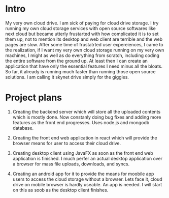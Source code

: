 # Intro
My very own cloud drive. I am sick of paying for cloud drive storage. I try running my own cloud storage services with open source softwares like next cloud but became utterly frustarted with how complicated it is to set them up, not to mention its desktop and web client are terrible and the web pages are slow. After some time of frustatrted user expereiences, I came to the realization, if I want my very own cloud storage running on my very own machines, I might as well as do everything from scratch, including coding the entire software from the ground up. At least then I can create an application that have only the essential features I need minus all the bloats. So far, it already is running much faster than running those open source solutions. I am calling it skynet drive simply for the giggles.

# Project plans

1) Creating the backend server which will store all the uploaded contents which is mostly done. Now constanly doing bug fixes and adding more features as the front end progresses. Uses node.js and mongodb database.

2) Creating the front end web application in react which will provide the browser means for user to access their cloud drive. 

3) Creating desktop client using JavaFX as soon as the front end web application is finished. I much perfer an actual desktop application over a browser for mass file uploads, downloads, and syncs. 

4) Creating an android app for it to provide the means for moobile app users to access the cloud storage without a browser. Lets face it, cloud drive on mobile browser is hardly useable. An app is needed. I will start on this as soob as the desktop client finishes. 
